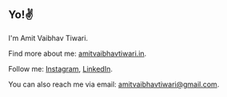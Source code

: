 ## Yo!✌

I'm Amit Vaibhav Tiwari.

Find more about me: [amitvaibhavtiwari.in](https://amitvaibhavtiwari.in).

Follow me: [Instagram](#), [LinkedIn](https://in.linkedin.com/in/amit-vaibhav-tiwari-23967b306).

You can also reach me via email: [amitvaibhavtiwari@gmail.com](mailto:amitvaibhavtiwari@gmail.com).
